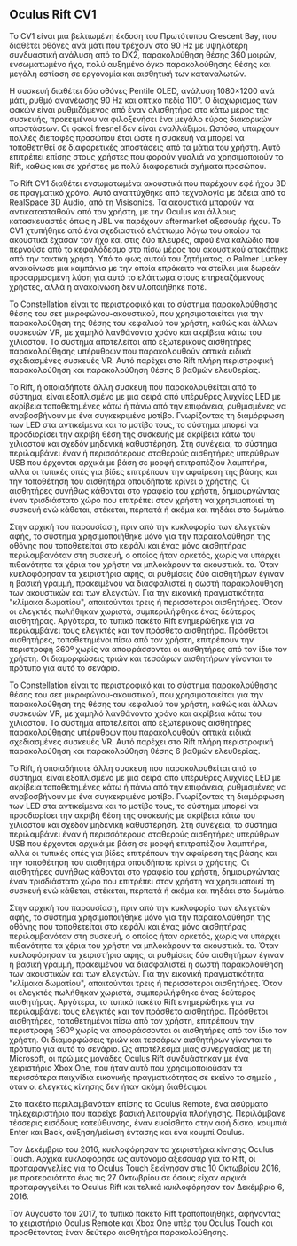 ## Oculus Rift CV1
Το CV1 είναι μια βελτιωμένη έκδοση του Πρωτότυπου Crescent Bay, που διαθέτει οθόνες ανά μάτι που τρέχουν στα 90 Hz με υψηλότερη συνδυαστική ανάλυση από το DK2, 
παρακολούθηση θέσης 360 μοιρών, ενσωματωμένο ήχο, πολύ αυξημένο όγκο παρακολούθησης θέσης και μεγάλη εστίαση σε εργονομία και αισθητική των καταναλωτών.

Η συσκευή διαθέτει δύο οθόνες Pentile OLED, ανάλυση 1080×1200 ανά μάτι, ρυθμό ανανέωσης 90 Hz και οπτικό πεδίο 110°. Ο διαχωρισμός των φακών είναι ρυθμιζόμενος 
από έναν ολισθητήρα στο κάτω μέρος της συσκευής, προκειμένου να φιλοξενήσει ένα μεγάλο εύρος διακορικών αποστάσεων. Οι φακοί fresnel δεν είναι εναλλάξιμοι. Ωστόσο, 
υπάρχουν πολλές διεπαφές προσώπου έτσι ώστε η συσκευή να μπορεί να τοποθετηθεί σε διαφορετικές αποστάσεις από τα μάτια του χρήστη. Αυτό επιτρέπει επίσης στους 
χρήστες που φορούν γυαλιά να χρησιμοποιούν το Rift, καθώς και σε χρήστες με πολύ διαφορετικά σχήματα προσώπου.

Το Rift CV1 διαθέτει ενσωματωμένα ακουστικά που παρέχουν εφέ ήχου 3D σε πραγματικό χρόνο. Αυτό αναπτύχθηκε από τεχνολογία με άδεια από το RealSpace 3D Audio, 
από τη Visisonics. Τα ακουστικά μπορούν να αντικατασταθούν από τον χρήστη, με την Oculus και άλλους κατασκευαστές όπως η JBL να παρέχουν aftermarket αξεσουάρ ήχου. 
Το CV1 χτυπήθηκε από ένα σχεδιαστικό ελάττωμα λόγω του οποίου τα ακουστικά έχασαν τον ήχο και στις δύο πλευρές, αφού ένα καλώδιο που περνούσε από το κεφαλόδεσμο 
στο πίσω μέρος του ακουστικού αποκόπηκε από την τακτική χρήση. Υπό το φως αυτού του ζητήματος, ο Palmer Luckey ανακοίνωσε μια καμπάνια με την οποία επρόκειτο να 
στείλει μια δωρεάν προσαρμοσμένη λύση για αυτό το ελάττωμα στους επηρεαζόμενους χρήστες, αλλά η ανακοίνωση δεν υλοποιήθηκε ποτέ.

Το Constellation είναι το περιστροφικό και το σύστημα παρακολούθησης θέσης του σετ μικροφώνου-ακουστικού, που χρησιμοποιείται για την παρακολούθηση της θέσης του 
κεφαλιού του χρήστη, καθώς και άλλων συσκευών VR, με χαμηλό λανθάνοντα χρόνο και ακρίβεια κάτω του χιλιοστού. Το σύστημα αποτελείται από εξωτερικούς 
αισθητήρες παρακολούθησης υπέρυθρων που παρακολουθούν οπτικά ειδικά σχεδιασμένες συσκευές VR. Αυτό παρέχει στο Rift πλήρη περιστροφική παρακολούθηση και παρακολούθηση 
θέσης 6 βαθμών ελευθερίας.

Το Rift, ή οποιαδήποτε άλλη συσκευή που παρακολουθείται από το σύστημα, είναι εξοπλισμένο με μια σειρά από υπέρυθρες λυχνίες LED με ακρίβεια τοποθετημένες κάτω ή 
πάνω από την επιφάνεια, ρυθμισμένες να αναβοσβήνουν με ένα συγκεκριμένο μοτίβο. Γνωρίζοντας τη διαμόρφωση των LED στα αντικείμενα και το μοτίβο τους, το σύστημα 
μπορεί να προσδιορίσει την ακριβή θέση της συσκευής με ακρίβεια κάτω του χιλιοστού και σχεδόν μηδενική καθυστέρηση. Στη συνέχεια, το σύστημα περιλαμβάνει έναν ή 
περισσότερους σταθερούς αισθητήρες υπερύθρων USB που έρχονται αρχικά με βάση σε μορφή επιτραπέζιου λαμπτήρα, αλλά οι τυπικές οπές για βίδες επιτρέπουν την αφαίρεση 
της βάσης και την τοποθέτηση του αισθητήρα οπουδήποτε κρίνει ο χρήστης. Οι αισθητήρες συνήθως κάθονται στο γραφείο του χρήστη, δημιουργώντας έναν τρισδιάστατο χώρο 
που επιτρέπει στον χρήστη να χρησιμοποιεί τη συσκευή ενώ κάθεται, στέκεται, περπατά ή ακόμα και πηδάει στο δωμάτιο.

Στην αρχική του παρουσίαση, πριν από την κυκλοφορία των ελεγκτών αφής, το σύστημα χρησιμοποιήθηκε μόνο για την παρακολούθηση της οθόνης που τοποθετείται στο κεφάλι 
και ένας μόνο αισθητήρας περιλαμβανόταν στη συσκευή, ο οποίος ήταν αρκετός, χωρίς να υπάρχει πιθανότητα τα χέρια του χρήστη να μπλοκάρουν τα ακουστικά. το. 
Όταν κυκλοφόρησαν τα χειριστήρια αφής, οι ρυθμίσεις δύο αισθητήρων έγιναν η βασική γραμμή, προκειμένου να διασφαλιστεί η σωστή παρακολούθηση των ακουστικών και των ελεγκτών.
Για την εικονική πραγματικότητα "κλίμακα δωματίου", απαιτούνται τρεις ή περισσότεροι αισθητήρες. Όταν οι ελεγκτές πωλήθηκαν χωριστά, συμπεριλήφθηκε ένας δεύτερος αισθητήρας.
Αργότερα, το τυπικό πακέτο Rift ενημερώθηκε για να περιλαμβάνει τους ελεγκτές και τον πρόσθετο αισθητήρα. Πρόσθετοι αισθητήρες, τοποθετημένοι πίσω από τον χρήστη,
επιτρέπουν την περιστροφή 360º χωρίς να αποφράσσονται οι αισθητήρες από τον ίδιο τον χρήστη. Οι διαμορφώσεις τριών και τεσσάρων αισθητήρων γίνονται το πρότυπο για αυτό το σενάριο.

Το Constellation είναι το περιστροφικό και το σύστημα παρακολούθησης θέσης του σετ μικροφώνου-ακουστικού, που χρησιμοποιείται για την παρακολούθηση της θέσης του κεφαλιού 
του χρήστη, καθώς και άλλων συσκευών VR, με χαμηλό λανθάνοντα χρόνο και ακρίβεια κάτω του χιλιοστού. Το σύστημα αποτελείται από εξωτερικούς αισθητήρες παρακολούθησης 
υπέρυθρων που παρακολουθούν οπτικά ειδικά σχεδιασμένες συσκευές VR. Αυτό παρέχει στο Rift πλήρη περιστροφική παρακολούθηση και παρακολούθηση θέσης 6 βαθμών ελευθερίας.

Το Rift, ή οποιαδήποτε άλλη συσκευή που παρακολουθείται από το σύστημα, είναι εξοπλισμένο με μια σειρά από υπέρυθρες λυχνίες LED με ακρίβεια τοποθετημένες κάτω ή πάνω 
από την επιφάνεια, ρυθμισμένες να αναβοσβήνουν με ένα συγκεκριμένο μοτίβο. Γνωρίζοντας τη διαμόρφωση των LED στα αντικείμενα και το μοτίβο τους, το σύστημα μπορεί να 
προσδιορίσει την ακριβή θέση της συσκευής με ακρίβεια κάτω του χιλιοστού και σχεδόν μηδενική καθυστέρηση. Στη συνέχεια, το σύστημα περιλαμβάνει έναν ή περισσότερους 
σταθερούς αισθητήρες υπερύθρων USB που έρχονται αρχικά με βάση σε μορφή επιτραπέζιου λαμπτήρα, αλλά οι τυπικές οπές για βίδες επιτρέπουν την αφαίρεση της βάσης και την 
τοποθέτηση του αισθητήρα οπουδήποτε κρίνει ο χρήστης. Οι αισθητήρες συνήθως κάθονται στο γραφείο του χρήστη, δημιουργώντας έναν τρισδιάστατο χώρο που επιτρέπει στον χρήστη 
να χρησιμοποιεί τη συσκευή ενώ κάθεται, στέκεται, περπατά ή ακόμα και πηδάει στο δωμάτιο.

Στην αρχική του παρουσίαση, πριν από την κυκλοφορία των ελεγκτών αφής, το σύστημα χρησιμοποιήθηκε μόνο για την παρακολούθηση της οθόνης που τοποθετείται στο κεφάλι και 
ένας μόνο αισθητήρας περιλαμβανόταν στη συσκευή, ο οποίος ήταν αρκετός, χωρίς να υπάρχει πιθανότητα τα χέρια του χρήστη να μπλοκάρουν τα ακουστικά. το. Όταν κυκλοφόρησαν 
τα χειριστήρια αφής, οι ρυθμίσεις δύο αισθητήρων έγιναν η βασική γραμμή, προκειμένου να διασφαλιστεί η σωστή παρακολούθηση των ακουστικών και των ελεγκτών. 
Για την εικονική πραγματικότητα "κλίμακα δωματίου", απαιτούνται τρεις ή περισσότεροι αισθητήρες. Όταν οι ελεγκτές πωλήθηκαν χωριστά, συμπεριλήφθηκε ένας δεύτερος αισθητήρας. 
Αργότερα, το τυπικό πακέτο Rift ενημερώθηκε για να περιλαμβάνει τους ελεγκτές και τον πρόσθετο αισθητήρα. Πρόσθετοι αισθητήρες, τοποθετημένοι πίσω από τον χρήστη, 
επιτρέπουν την περιστροφή 360º χωρίς να αποφράσσονται οι αισθητήρες από τον ίδιο τον χρήστη. Οι διαμορφώσεις τριών και τεσσάρων αισθητήρων γίνονται το πρότυπο για αυτό 
το σενάριο. Ως αποτέλεσμα μιας συνεργασίας με τη Microsoft, οι πρώιμες μονάδες Oculus Rift συνδυάστηκαν με ένα χειριστήριο Xbox One, που ήταν αυτό που χρησιμοποιούσαν 
τα περισσότερα παιχνίδια εικονικής πραγματικότητας σε εκείνο το σημείο , όταν οι ελεγκτές κίνησης δεν ήταν ακόμη διαθέσιμοι.

Στο πακέτο περιλαμβανόταν επίσης το Oculus Remote, ένα ασύρματο τηλεχειριστήριο που παρείχε βασική λειτουργία πλοήγησης. Περιλάμβανε τέσσερις εισόδους κατεύθυνσης, έναν 
ευαίσθητο στην αφή δίσκο, κουμπιά Enter και Back, αύξηση/μείωση έντασης και ένα κουμπί Oculus.

Τον Δεκέμβριο του 2016,  κυκλοφόρησαν τα χειριστήρια κίνησης Oculus Touch. Αρχικά κυκλοφόρησε ως αυτόνομο αξεσουάρ για το Rift, οι προπαραγγελίες για το Oculus Touch 
ξεκίνησαν στις 10 Οκτωβρίου 2016, με προτεραιότητα έως τις 27 Οκτωβρίου σε όσους είχαν αρχικά προπαραγγείλει το Oculus Rift και τελικά κυκλοφόρησαν τον Δεκέμβριο 6, 2016.

Τον Αύγουστο του 2017, το τυπικό πακέτο Rift τροποποιήθηκε, αφήνοντας το χειριστήριο Oculus Remote και Xbox One υπέρ του Oculus Touch και προσθέτοντας έναν δεύτερο αισθητήρα παρακολούθησης.
